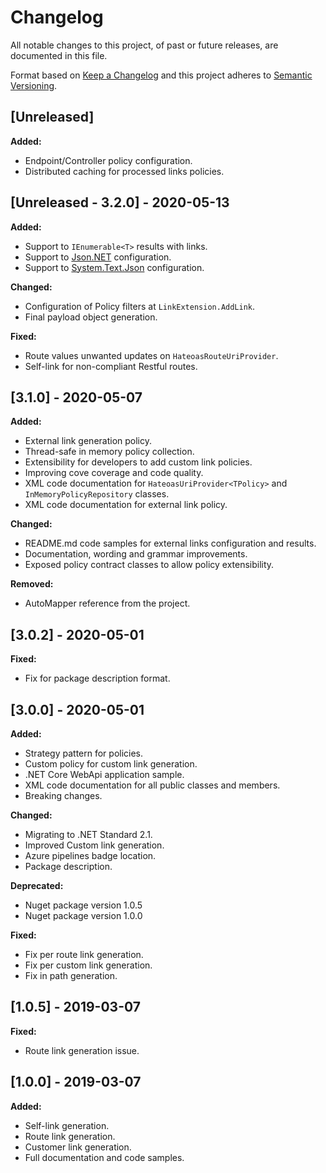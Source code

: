 # Changelog

All notable changes to this project, of past or future releases, are documented in this file.

Format based on [Keep a Changelog](https://keepachangelog.com/en/1.0.0/) and this project adheres to [Semantic Versioning](https://semver.org/spec/v2.0.0.html).

## [Unreleased]

**Added:**

- Endpoint/Controller policy configuration.
- Distributed caching for processed links policies.

## [Unreleased - 3.2.0] - 2020-05-13

**Added:**

- Support to `IEnumerable<T>` results with links.
- Support to [Json.NET](https://www.newtonsoft.com/json/help/html/Introduction.htm) configuration.
- Support to [System.Text.Json](https://docs.microsoft.com/en-us/dotnet/standard/serialization/system-text-json-overview) configuration.

**Changed:**

- Configuration of Policy filters at `LinkExtension.AddLink`.
- Final payload object generation.

**Fixed:**

- Route values unwanted updates on `HateoasRouteUriProvider`.
- Self-link for non-compliant Restful routes.

## [3.1.0] - 2020-05-07

**Added:**

- External link generation policy.
- Thread-safe in memory policy collection.
- Extensibility for developers to add custom link policies.
- Improving cove coverage and code quality.
- XML code documentation for `HateoasUriProvider<TPolicy>` and `InMemoryPolicyRepository` classes.
- XML code documentation for external link policy.

**Changed:**

- README.md code samples for external links configuration and results.
- Documentation, wording and grammar improvements.
- Exposed policy contract classes to allow policy extensibility.

**Removed:**

- AutoMapper reference from the project.

## [3.0.2] - 2020-05-01

**Fixed:**

- Fix for package description format.

## [3.0.0] - 2020-05-01

**Added:**

- Strategy pattern for policies.
- Custom policy for custom link generation.
- .NET Core WebApi application sample.
- XML code documentation for all public classes and members.
- Breaking changes.

**Changed:**

- Migrating to .NET Standard 2.1.
- Improved Custom link generation.
- Azure pipelines badge location.
- Package description.

**Deprecated:**

- Nuget package version 1.0.5
- Nuget package version 1.0.0

**Fixed:**

- Fix per route link generation.
- Fix per custom link generation.
- Fix in path generation.

## [1.0.5] - 2019-03-07

**Fixed:**

- Route link generation issue.

## [1.0.0] - 2019-03-07

**Added:**

- Self-link generation.
- Route link generation.
- Customer link generation.
- Full documentation and code samples.
